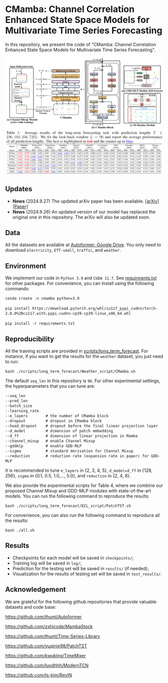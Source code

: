 # CMamba: Channel Correlation Enhanced State Space Models for Multivariate Time Series Forecasting

In this repository, we present the code of "CMamba: Channel Correlation Enhanced State Space Models for Multivariate Time Series Forecasting".

![CMamba](./fig/mainfig.png)
![results](./fig/results.png)

## Updates

- **News** (2024.9.27) The updated arXiv paper has been available. [[arXiv]](https://arxiv.org/abs/2406.05316) [[Paper]](https://arxiv.org/pdf/2406.05316)
- **News** (2024.9.26) An updated version of our model has replaced the original one in this repository. The arXiv will also be updated soon.

## Data

All the datasets are available at [Autoformer: Google Drive](https://drive.google.com/drive/folders/1ZOYpTUa82_jCcxIdTmyr0LXQfvaM9vIy). You only need to download `electricity`, `ETT-small`, `traffic`, and `weather`.

## Environment

We implement our code in `Python 3.9` and `CUDA 11.7`. See [requirments.txt](./requirements.txt) for other packages. For convenience, you can install using the following commands:
```
conda create -n cmamba python=3.9

pip install https://download.pytorch.org/whl/cu117_pypi_cudnn/torch-2.0.0%2Bcu117.with.pypi.cudnn-cp39-cp39-linux_x86_64.whl

pip install -r requirements.txt
```

## Reproducibility

All the training scripts are provided in [scripts/long_term_forecast](./scripts/long_term_forecast). For instance, if you want to get the results for the `weather` dataset, you just need to run:
```
bash ./scripts/long_term_forecast/Weather_script/CMamba.sh
``` 
The default `seq_len` in this repository is `96`. For other experimental settings, the hyperparameters that you can tune are:
```
--seq_len
--pred_len
--batch_size
--learning_rate
--e_layers        # the number of CMamba block
--dropout         # dropout in CMamba block
--head_dropout    # dropout before the final linear projection layer
--d_model         # dimension of patch embedding
--d_ff            # dimension of linear projection in Mamba
--channel_mixup   # enable Channel Mixup
--gddmlp          # enable GDD-MLP
--sigma           # standard derivation for Channel Mixup
--reduction       # reduction rate (expansion rate in paper) for GDD-MLP
```
It is recommended to tune `e_layers` in {2, 3, 4, 5}, `d_model=d_ff` in {128, 256}, `sigma` in {0.1, 0.5, 1.0,..., 5.0}, and `reduction` in {2, 4, 8}.

We also provide the experimental scripts for Table 4, where we combine our proposed Channel Mixup and GDD-MLP modules with state-of-the-art models. You can run the following command to reproduce the results:

```
bash ./scripts/long_term_forecast/ECL_script/PatchTST.sh
```

For convenience, you can also run the following command to reproduce all the results:
```
bash ./all.sh
```

## Results

- Checkpoints for each model will be saved in `checkpoints/`;
- Training log will be saved in `log/`;
- Prediction for the testing set will be saved in `results/` (if needed);
- Visualization for the results of testing set will be saved in `test_results/`.

## Acknowledgement

We are grateful for the following github repositories that provide valuable datasets and code base:

https://github.com/thuml/Autoformer

https://github.com/zshicode/MambaStock

https://github.com/thuml/Time-Series-Library

https://github.com/yuqinie98/PatchTST

https://github.com/kwuking/TimeMixer

https://github.com/luodhhh/ModernTCN

https://github.com/ts-kim/RevIN

